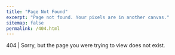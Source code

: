 ```yaml
---
title: "Page Not Found"
excerpt: "Page not found. Your pixels are in another canvas."
sitemap: false
permalink: /404.html
---
```


404 | Sorry, but the page you were trying to view does not exist.
